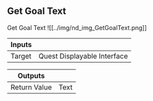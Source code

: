 ## Get Goal Text
Get Goal Text
![[../img/nd_img_GetGoalText.png]]

|Inputs||
|--|--|
| Target | Quest Displayable Interface |

|Outputs||
|--|--|
| Return Value | Text |

